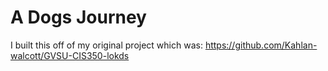 # A Dogs Journey
I built this off of my original project which was: https://github.com/Kahlan-walcott/GVSU-CIS350-lokds
